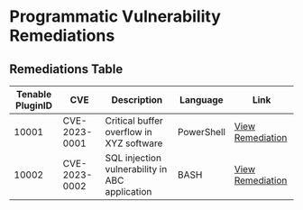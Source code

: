 # Programmatic Vulnerability Remediations

## Remediations Table

| Tenable PluginID | CVE        | Description                   | Language   | Link                                                     |
|------------------|------------|-------------------------------|------------|----------------------------------------------------------|
| 10001            | CVE-2023-0001 | Critical buffer overflow in XYZ software | PowerShell | [View Remediation](https://github.com/Michael-Kangethe/programmatic-remediation-vulnerabilities/blob/main/Scripts/powershell-templates.ps1) |
| 10002            | CVE-2023-0002 | SQL injection vulnerability in ABC application | BASH       | [View Remediation](https://github.com/Michael-Kangethe/programmatic-remediation-vulnerabilities/blob/main/Scripts/powershell-templates.ps1) |
